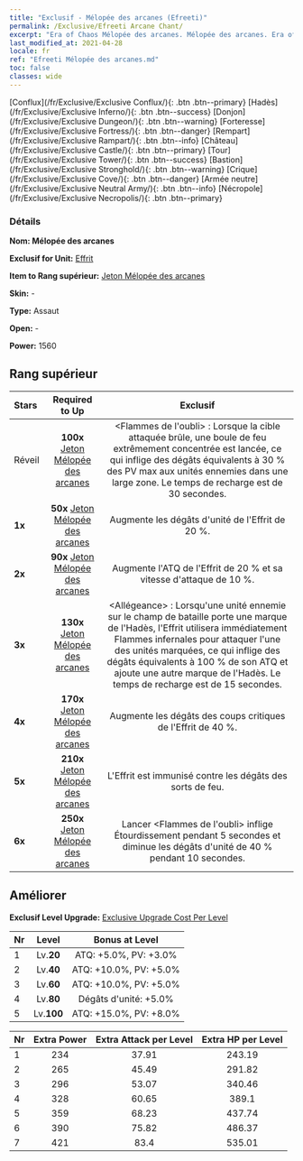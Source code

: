```yaml
---
title: "Exclusif - Mélopée des arcanes (Efreeti)"
permalink: /Exclusive/Efreeti Arcane Chant/
excerpt: "Era of Chaos Mélopée des arcanes. Mélopée des arcanes. Era of Chaos Exclusif Mélopée des arcanes. Effrit Exclusif."
last_modified_at: 2021-04-28
locale: fr
ref: "Efreeti Mélopée des arcanes.md"
toc: false
classes: wide
---
```

 [Conflux](/fr/Exclusive/Exclusive Conflux/){: .btn .btn--primary} [Hadès](/fr/Exclusive/Exclusive Inferno/){: .btn .btn--success} [Donjon](/fr/Exclusive/Exclusive Dungeon/){: .btn .btn--warning} [Forteresse](/fr/Exclusive/Exclusive Fortress/){: .btn .btn--danger} [Rempart](/fr/Exclusive/Exclusive Rampart/){: .btn .btn--info} [Château](/fr/Exclusive/Exclusive Castle/){: .btn .btn--primary} [Tour](/fr/Exclusive/Exclusive Tower/){: .btn .btn--success} [Bastion](/fr/Exclusive/Exclusive Stronghold/){: .btn .btn--warning} [Crique](/fr/Exclusive/Exclusive Cove/){: .btn .btn--danger} [Armée neutre](/fr/Exclusive/Exclusive Neutral Army/){: .btn .btn--info} [Nécropole](/fr/Exclusive/Exclusive Necropolis/){: .btn .btn--primary} 

### Détails
 **Nom: Mélopée des arcanes** 

 **Exclusif for Unit:** [Effrit](/fr/units/Efreeti/) 

 **Item to Rang supérieur:** [Jeton Mélopée des arcanes](/ItemsFR/con_915/)

 **Skin:** -

 **Type:** Assaut

 **Open:** -

 **Power:** 1560

## Rang supérieur

  |     Stars    |  Required to Up | Exclusif |
  |:-------------|:---------------:|:---------------:|
  |  Réveil  | **100x** [Jeton Mélopée des arcanes](/ItemsFR/con_915/) | <Flammes de l'oubli> : Lorsque la cible attaquée brûle, une boule de feu extrêmement concentrée est lancée, ce qui inflige des dégâts équivalents à 30 % des PV max aux unités ennemies dans une large zone. Le temps de recharge est de 30 secondes. |
  | **1x** <i class="fas fa-star"/> | **50x** [Jeton Mélopée des arcanes](/ItemsFR/con_915/) | Augmente les dégâts d'unité de l'Effrit de 20 %. |
  | **2x** <i class="fas fa-star"/> | **90x** [Jeton Mélopée des arcanes](/ItemsFR/con_915/) | Augmente l'ATQ de l'Effrit de 20 % et sa vitesse d'attaque de 10 %. |
  | **3x** <i class="fas fa-star"/> | **130x** [Jeton Mélopée des arcanes](/ItemsFR/con_915/) | <Allégeance> : Lorsqu'une unité ennemie sur le champ de bataille porte une marque de l'Hadès, l'Effrit utilisera immédiatement Flammes infernales pour attaquer l'une des unités marquées, ce qui inflige des dégâts équivalents à 100 % de son ATQ et ajoute une autre marque de l'Hadès. Le temps de recharge est de 15 secondes. |
  | **4x** <i class="fas fa-star"/> | **170x** [Jeton Mélopée des arcanes](/ItemsFR/con_915/) | Augmente les dégâts des coups critiques de l'Effrit de 40 %. |
  | **5x** <i class="fas fa-star"/> | **210x** [Jeton Mélopée des arcanes](/ItemsFR/con_915/) | L'Effrit est immunisé contre les dégâts des sorts de feu. |
  | **6x** <i class="fas fa-star"/> | **250x** [Jeton Mélopée des arcanes](/ItemsFR/con_915/) | Lancer <Flammes de l'oubli> inflige Étourdissement pendant 5 secondes et diminue les dégâts d'unité de 40 % pendant 10 secondes. |


## Améliorer
 **Exclusif Level Upgrade:** [Exclusive Upgrade Cost Per Level](/Exclusive/ExclusiveUpgradeCostPerLevel/)

  |  Nr  |   Level  | Bonus at Level |
  |:-----|:--------:|:--------------:|
  | 1 | Lv.**20** | ATQ: +5.0%, PV: +3.0% |
  | 2 | Lv.**40** | ATQ: +10.0%, PV: +5.0% |
  | 3 | Lv.**60** | ATQ: +10.0%, PV: +5.0% |
  | 4 | Lv.**80** | Dégâts d'unité: +5.0% |
  | 5 | Lv.**100** | ATQ: +15.0%, PV: +8.0% |


  |  Nr  |  Extra Power | Extra Attack per Level | Extra HP per Level |
  |:-----|:--------:|:--------:|:--------:|
  | 1 | 234 | 37.91 | 243.19 |
  | 2 | 265 | 45.49 | 291.82 |
  | 3 | 296 | 53.07 | 340.46 |
  | 4 | 328 | 60.65 | 389.1 |
  | 5 | 359 | 68.23 | 437.74 |
  | 6 | 390 | 75.82 | 486.37 |
  | 7 | 421 | 83.4 | 535.01 |


